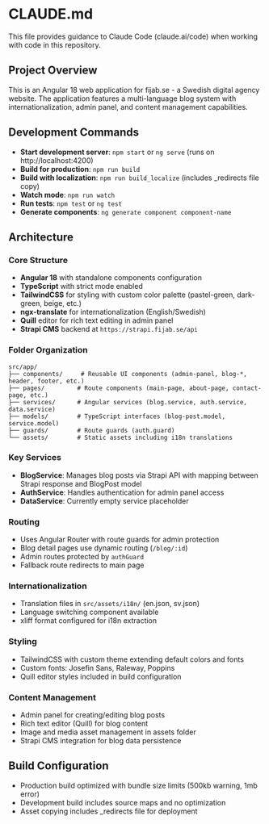 # CLAUDE.md

This file provides guidance to Claude Code (claude.ai/code) when working with code in this repository.

## Project Overview

This is an Angular 18 web application for fijab.se - a Swedish digital agency website. The application features a multi-language blog system with internationalization, admin panel, and content management capabilities.

## Development Commands

- **Start development server**: `npm start` or `ng serve` (runs on http://localhost:4200)
- **Build for production**: `npm run build`
- **Build with localization**: `npm run build_localize` (includes _redirects file copy)
- **Watch mode**: `npm run watch`
- **Run tests**: `npm test` or `ng test`
- **Generate components**: `ng generate component component-name`

## Architecture

### Core Structure
- **Angular 18** with standalone components configuration
- **TypeScript** with strict mode enabled
- **TailwindCSS** for styling with custom color palette (pastel-green, dark-green, beige, etc.)
- **ngx-translate** for internationalization (English/Swedish)
- **Quill** editor for rich text editing in admin panel
- **Strapi CMS** backend at `https://strapi.fijab.se/api`

### Folder Organization
```
src/app/
├── components/     # Reusable UI components (admin-panel, blog-*, header, footer, etc.)
├── pages/         # Route components (main-page, about-page, contact-page, etc.)
├── services/      # Angular services (blog.service, auth.service, data.service)
├── models/        # TypeScript interfaces (blog-post.model, service.model)
├── guards/        # Route guards (auth.guard)
└── assets/        # Static assets including i18n translations
```

### Key Services
- **BlogService**: Manages blog posts via Strapi API with mapping between Strapi response and BlogPost model
- **AuthService**: Handles authentication for admin panel access
- **DataService**: Currently empty service placeholder

### Routing
- Uses Angular Router with route guards for admin protection
- Blog detail pages use dynamic routing (`/blog/:id`)
- Admin routes protected by `authGuard`
- Fallback route redirects to main page

### Internationalization
- Translation files in `src/assets/i18n/` (en.json, sv.json)
- Language switching component available
- xliff format configured for i18n extraction

### Styling
- TailwindCSS with custom theme extending default colors and fonts
- Custom fonts: Josefin Sans, Raleway, Poppins
- Quill editor styles included in build configuration

### Content Management
- Admin panel for creating/editing blog posts
- Rich text editor (Quill) for blog content
- Image and media asset management in assets folder
- Strapi CMS integration for blog data persistence

## Build Configuration
- Production build optimized with bundle size limits (500kb warning, 1mb error)
- Development build includes source maps and no optimization
- Asset copying includes _redirects file for deployment